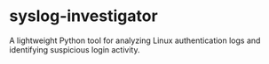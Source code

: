 # syslog-investigator
A lightweight Python tool for analyzing Linux authentication logs and identifying suspicious login activity.
